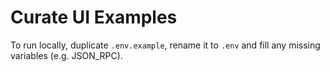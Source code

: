 # Curate UI Examples

To run locally, duplicate `.env.example`, rename it to `.env` and fill any missing variables (e.g. JSON_RPC).
